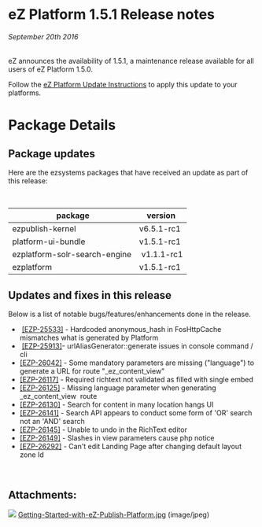 #  eZ Platform 1.5.1 Release notes

###### September 20th 2016

eZ announces the availability of 1.5.1, a maintenance release available for all users of eZ Platform 1.5.0.

Follow the [eZ Platform Update Instructions](Updating-eZ-Platform_31431770.html) to apply this update to your platforms.

# Package Details

## Package updates

Here are the ezsystems packages that have received an update as part of this release:

  

|  package                      | version     |
|-------------------------------|-------------|
| ezpublish-kernel              | v6.5.1-rc1  |
| platform-ui-bundle            | v1.5.1-rc1  |
| ezplatform-solr-search-engine |  v1.1.1-rc1 |
| ezplatform                    | v1.5.1-rc1  |

## Updates and fixes in this release

Below is a list of notable bugs/features/enhancements done in the release.

-    [\[EZP-25533\]](https://jira.ez.no/browse/EZP-25533) - Hardcoded anonymous\_hash in FosHttpCache mismatches what is generated by Platform
-    [\[EZP-25913\]](https://jira.ez.no/browse/EZP-25913)- urlAliasGenerator::generate issues in console command / cli
-   [\[EZP-26042\]](https://jira.ez.no/browse/EZP-26042) - Some mandatory parameters are missing ("language") to generate a URL for route "\_ez\_content\_view"
-   [\[EZP-26117\]](https://jira.ez.no/browse/EZP-26117) - Required richtext not validated as filled with single embed
-   [\[EZP-26125\]](https://jira.ez.no/browse/EZP-26125) - Missing language parameter when generating \_ez\_content\_view  route
-   [\[EZP-26130\]](https://jira.ez.no/browse/EZP-26130) - Search for content in many location hangs UI
-   [\[EZP-26141\]](https://jira.ez.no/browse/EZP-26141) - Search API appears to conduct some form of 'OR' search not an 'AND' search
-   [\[EZP-26145\]](https://jira.ez.no/browse/EZP-26145) - Unable to undo in the RichText editor
-   [\[EZP-26149\]](https://jira.ez.no/browse/EZP-26149) - Slashes in view parameters cause php notice
-   [\[EZP-26292\]](https://jira.ez.no/browse/EZP-26292) - Can't edit Landing Page after changing default layout zone Id

 

## Attachments:

![](images/icons/bullet_blue.gif) [Getting-Started-with-eZ-Publish-Platform.jpg](attachments/32866922/32866921.jpg) (image/jpeg)
